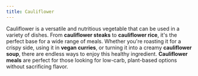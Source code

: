 ```yaml
---
title: Cauliflower
---
```


Cauliflower is a versatile and nutritious vegetable that can be used in a variety of dishes. From **cauliflower steaks** to **cauliflower rice**, it's the perfect base for a wide range of meals. Whether you're roasting it for a crispy side, using it in **vegan curries**, or turning it into a creamy **cauliflower soup**, there are endless ways to enjoy this healthy ingredient. **Cauliflower meals** are perfect for those looking for low-carb, plant-based options without sacrificing flavor.
